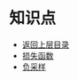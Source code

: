 # 知识点

* [返回上层目录](../machine-learning.md)
* [损失函数](loss-function/loss-function.md)
* [负采样](negtive-sampling/negtive-sampling.md)

